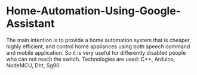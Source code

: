# Home-Automation-Using-Google-Assistant
The main intention is to provide a home automation system that is cheaper, highly efficient, and control home appliances using both speech command and mobile application. So it is very useful for differently disabled people who can not reach the switch.
Technologies are used: C++, Arduino, NodeMCU, Dht, Sg90
